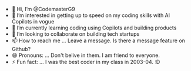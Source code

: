- 👋 Hi, I’m @CodemasterG9
- 👀 I’m interested in getting up to speed on my coding skills with AI Copilots in vogue
- 🌱 I’m currently learning coding using Copilots and building products
- 💞️ I’m looking to collaborate on building tech startups
- 📫 How to reach me ... Leave a message. Is there a message feature on Github?
- 😄 Pronouns: ... Don't belive in them. I am friend to everyone.
- ⚡ Fun fact: ... I was the best coder in my class in 2003-04. :D

<!---
CodemasterG9/CodemasterG9 is a ✨ special ✨ repository because its `README.md` (this file) appears on your GitHub profile.
You can click the Preview link to take a look at your changes.
--->
